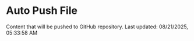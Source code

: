 # Auto Push File

Content that will be pushed to GitHub repository.
Last updated: 08/21/2025, 05:33:58 AM